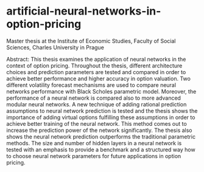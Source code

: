 # artificial-neural-networks-in-option-pricing

Master thesis at the Institute of Economic Studies, Faculty of Social Sciences, Charles University in Prague

Abstract: This thesis examines the application of neural networks in the context of option
pricing. Throughout the thesis, different architecture choices and prediction parameters
are tested and compared in order to achieve better performance and
higher accuracy in option valuation. Two different volatility forecast mechanisms
are used to compare neural networks performance with Black Scholes
parametric model. Moreover, the performance of a neural network is compared
also to more advanced modular neural networks. A new technique of adding
rational prediction assumptions to neural network prediction is tested and the
thesis shows the importance of adding virtual options fulfilling these assumptions
in order to achieve better training of the neural network. This method
comes out to increase the prediction power of the network significantly. The
thesis also shows the neural network prediction outperforms the traditional
parametric methods. The size and number of hidden layers in a neural network
is tested with an emphasis to provide a benchmark and a structured way how
to choose neural network parameters for future applications in option pricing.
